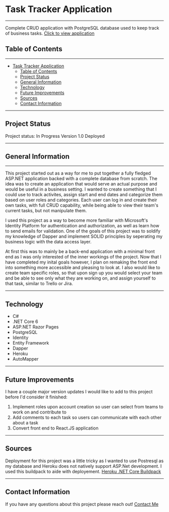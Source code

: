# Task Tracker Application

---

Complete CRUD application with PostgreSQL database used to keep track of business tasks.
[Click to view application](http://asp-tasktracker.herokuapp.com/)

## Table of Contents

---

- [Task Tracker Application](#task-tracker-application)
  - [Table of Contents](#table-of-contents)
  - [Project Status](#project-status)
  - [General Information](#general-information)
  - [Technology](#technology)
  - [Future Improvements](#future-improvements)
  - [Sources](#sources)
  - [Contact Information](#contact-information)

---

## Project Status

Project status: In Progress
Version 1.0 Deployed

---

## General Information

---

This project started out as a way for me to put together a fully fledged ASP.NET application backed with a complete database from scratch. The idea was to create an application that would serve an actual purpose and would be useful in a business setting. I wanted to create something that I could use to track activites, assign start and end dates and categorize them based on user roles and categories. Each user can log in and create their own tasks, with full CRUD capability, while being able to view their team's current tasks, but not manipulate them.

I used this project as a way to become more familiar with Microsoft's Identity Platform for authentication and authorization, as well as learn how to send emails for validation. One of the goals of this project was to soldify my knowledge of Dapper and implement SOLID principles by seperating my business logic with the data access layer.

At first this was to mainly be a back-end application with a minimal front end as I was only interested of the inner workings of the project. Now that I have completed my inital goals however, I plan on remaking the front end into something more accessible and pleasing to look at.
I also would like to create team specific roles, so that upon sign up you would select your team and be able to see only what they are working on, and assign yourself to that task, similar to Trello or Jira.

---

## Technology

- C#
- .NET Core 6
- ASP.NET Razor Pages
- PostgreSQL
- Identity
- Entity Framework
- Dapper
- Heroku
- AutoMapper

---

## Future Improvements

I have a couple major version updates I would like to add to this project before I'd consider it finished:

1. Implement roles upon account creation so user can select from teams to work on and contribute to
2. Add comments to each task so users can communicate with each other about a task
3. Convert front end to React.JS application

---

## Sources

Deployment for this project was a little tricky as I wanted to use Postresql as my database and Heroku does not natively support ASP.Net development. I used this buildpack to aide with deployement.
[Heroku .NET Core Buildpack](https://github.com/jincod/dotnetcore-buildpack)

---

## Contact Information

If you have any questions about this project please reach out!
[Contact Me](chris@charrison.dev)
